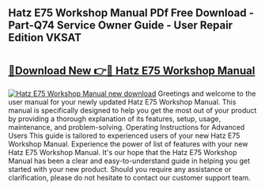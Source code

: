 ## Hatz E75 Workshop Manual PDf Free Download - Part-Q74 Service Owner Guide - User Repair Edition VKSAT

# <h2><a href="http://bc53069.oget.top/?id=Hatz+E75+Workshop+Manual">🔗Download New 👉🔴 Hatz E75 Workshop Manual</a></h2>

[![Hatz E75 Workshop Manual new download](https://i.imgur.com/5g1atiW.png)](http://bc53069.oget.top/?id=Hatz+E75+Workshop+Manual)
Greetings and welcome to the user manual for your newly updated Hatz E75 Workshop Manual. This manual is specifically designed to help you get the most out of your product by providing a thorough explanation of its features, setup, usage, maintenance, and problem-solving. Operating Instructions for Advanced Users This guide is tailored to experienced users of your new Hatz E75 Workshop Manual. Experience the power of list of features with your new Hatz E75 Workshop Manual. It's our hope that the Hatz E75 Workshop Manual has been a clear and easy-to-understand guide in helping you get started with your new product. Should you require any assistance or clarification, please do not hesitate to contact our customer support team.
